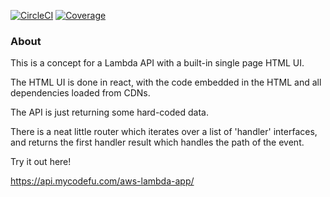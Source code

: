 [![CircleCI](https://circleci.com/gh/luketn/aws-lambda-app.svg?style=svg)](https://circleci.com/gh/luketn/aws-lambda-app)
[![Coverage]( https://circleci.com/api/v1.1/project/github/luketn/aws-lambda-app/latest/artifacts/0/coverage.svg
)]( https://circleci.com/api/v1.1/project/github/luketn/aws-lambda-app/latest/artifacts/0/coverage/index.html
)

### About
This is a concept for a Lambda API with a built-in single page HTML UI.

The HTML UI is done in react, with the code embedded in the HTML and all dependencies loaded from CDNs. 

The API is just returning some hard-coded data. 

There is a neat little router which iterates over a list of 'handler' interfaces, and returns the first handler result which handles the path of the event.

Try it out here!

https://api.mycodefu.com/aws-lambda-app/
